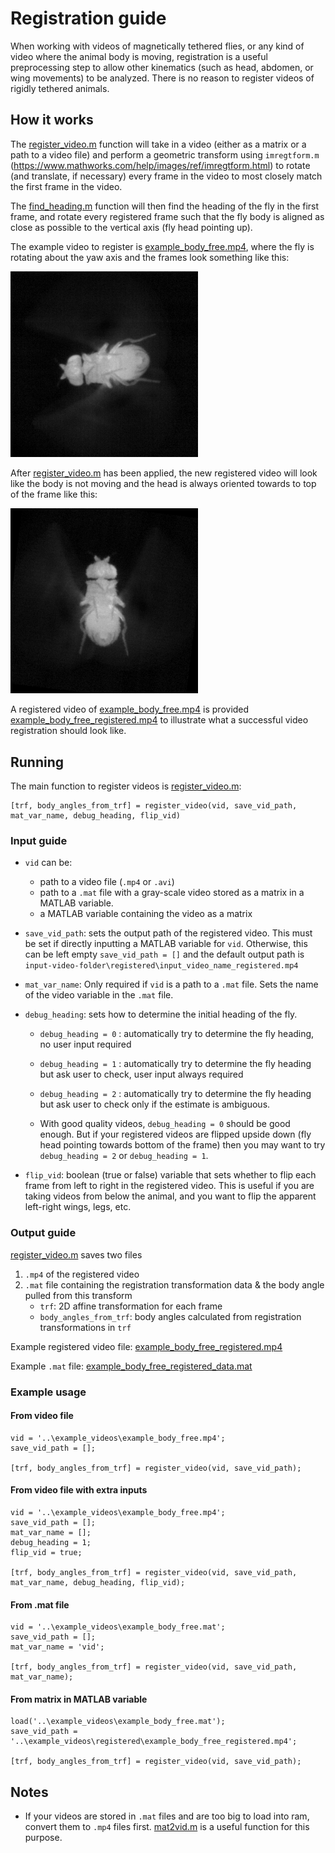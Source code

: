# Registration guide

When working with videos of magnetically tethered flies, or any kind of video where the animal body is moving, registration is a useful preprocessing step to allow other kinematics (such as head, abdomen, or wing movements) to be analyzed. There is no reason to register videos of rigidly tethered animals.

## How it works

The [register_video.m](register_video.m) function will take in a video (either as a matrix or a path to a video file) and perform a geometric transform using `imregtform.m` (https://www.mathworks.com/help/images/ref/imregtform.html) to rotate (and translate, if necessary) every frame in the video to most closely match the first frame in the video.

The [find_heading.m](../tools/find_heading.m) function will then find the heading of the fly in the first frame, and rotate every registered frame such that the fly body is aligned as close as possible to the vertical axis (fly head pointing up).

The example video to register is [example_body_free.mp4](../example_videos/example_body_free.mp4), where the fly is rotating about the yaw axis and the frames look something like this:

<p float="middle">
  <img src="../img/body_free.png" width="300" />
</p>

After [register_video.m](register_video.m) has been applied, the new registered video will look like the body is not moving and the head is always oriented towards to top of the frame like this:

<p float="middle">
  <img src="../img/body_free_registered.png" width="300" />
</p>

A registered video of [example_body_free.mp4](../example_videos/example_body_free.mp4) is provided [example_body_free_registered.mp4](../example_videos/registered/example_body_free_registered.mp4) to illustrate what a successful video registration should look like.


## Running
The main function to register videos is [register_video.m](register_video.m):

    [trf, body_angles_from_trf] = register_video(vid, save_vid_path, mat_var_name, debug_heading, flip_vid)

### Input guide

* `vid` can be:
  * path to a video file (`.mp4` or `.avi`) 
  * path to a `.mat` file with a gray-scale video stored as a matrix in a MATLAB variable.
  * a MATLAB variable containing the video as a matrix


* `save_vid_path`: sets the output path of the registered video. This must be set if directly inputting a MATLAB variable for `vid`. Otherwise, this can be left empty `save_vid_path = []` and the default output path is `input-video-folder\registered\input_video_name_registered.mp4`


 * `mat_var_name`: Only required if `vid` is a path to a `.mat` file. Sets the name of the video variable in the `.mat` file.


* `debug_heading`: sets how to determine the initial heading of the fly.

  * `debug_heading = 0` : automatically try to determine the fly heading, no user input required
  * `debug_heading = 1` : automatically try to determine the fly heading but ask user to check, user input always required
  * `debug_heading = 2` : automatically try to determine the fly heading but ask user to check only if the estimate is ambiguous. 

  * With good quality videos, `debug_heading = 0` should be good enough. But if your registered videos are flipped upside down (fly head pointing towards bottom of the frame) then you may want to try `debug_heading = 2` or `debug_heading = 1`.


* `flip_vid`: boolean (true or false) variable that sets whether to flip each frame from left to right in the registered video. This is useful if you are taking videos from below the animal, and you want to flip the apparent left-right wings, legs, etc.

### Output guide

[register_video.m](register_video.m) saves two files
1. `.mp4` of the registered video
2. `.mat` file containing the registration transformation data & the body angle pulled from this transform
   * `trf`: 2D affine transformation for each frame
   * `body_angles_from_trf`: body angles calculated from registration transformations in `trf`

Example registered video file: [example_body_free_registered.mp4](../example_videos/registered/example_body_free_registered.mp4)

Example `.mat` file: [example_body_free_registered_data.mat](../example_videos/registered/example_body_free_registered_data.mat)

### Example usage

#### From video file
    vid = '..\example_videos\example_body_free.mp4';
    save_vid_path = [];

    [trf, body_angles_from_trf] = register_video(vid, save_vid_path);

#### From video file with extra inputs
    vid = '..\example_videos\example_body_free.mp4';
    save_vid_path = [];
    mat_var_name = [];
    debug_heading = 1;
    flip_vid = true;

    [trf, body_angles_from_trf] = register_video(vid, save_vid_path, mat_var_name, debug_heading, flip_vid);

#### From .mat file
    vid = '..\example_videos\example_body_free.mat';
    save_vid_path = [];
    mat_var_name = 'vid';

    [trf, body_angles_from_trf] = register_video(vid, save_vid_path, mat_var_name);

#### From matrix in MATLAB variable
    load('..\example_videos\example_body_free.mat');
    save_vid_path = '..\example_videos\registered\example_body_free_registered.mp4';

    [trf, body_angles_from_trf] = register_video(vid, save_vid_path);

## Notes
* If your videos are stored in `.mat` files and are too big to load into ram, convert them to `.mp4` files first. [mat2vid.m](../util/mat2vid.m) is a useful function for this purpose.